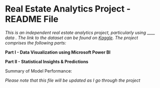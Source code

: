 # Real Estate Analytics Project - README File

<em>This is an independent real estate analytics project, particularly using ____ data . The link to the dataset can be found on [Kaggle](https://www.kaggle.com/datasets/pavansubhasht/ibm-hr-analytics-attrition-dataset/data). The project comprises the following parts:</em>

<b> Part I - Data Visualization using Microsoft Power BI </b>


<b> Part II - Statistical Insights & Predictions </b>


Summary of Model Performance:


<em>Please note that this file will be updated as I go through the project</em>
